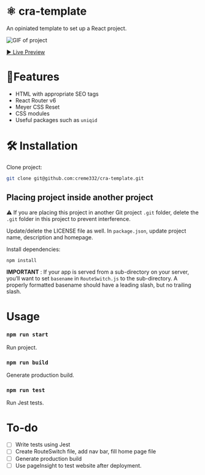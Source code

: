# ⚛ cra-template
An opiniated template to set up a React project.

![GIF of project](xxx.png)

[▶ Live Preview](https://creme332.github.io/)

# 🚀Features
- HTML with appropriate SEO tags
- React Router v6
- Meyer CSS Reset
- CSS modules
- Useful packages such as `uniqid` 

#  🛠 Installation

Clone project:
```sh
git clone git@github.com:creme332/cra-template.git
```

## Placing project inside another project
⚠ If you are placing this project in another Git project `.git` folder, delete the `.git` folder in this project to prevent interference.

Update/delete the LICENSE file as well.
In `package.json`, update project name, description and homepage.

Install dependencies:
```sh
npm install
```

**IMPORTANT** : If your app is served from a sub-directory on your server, you’ll want to set `basename` in `RouteSwitch.js` to the sub-directory. A properly formatted basename should have a leading slash, but no trailing slash.

# Usage

### `npm run start`
Run project.

### `npm run build`
Generate production build.


### `npm run test`
Run Jest tests.

# To-do
- [ ] Write tests using Jest
- [ ] Create RouteSwitch file, add nav bar, fill home page file
- [ ] Generate production build
- [ ] Use pageInsight to test website after deployment.